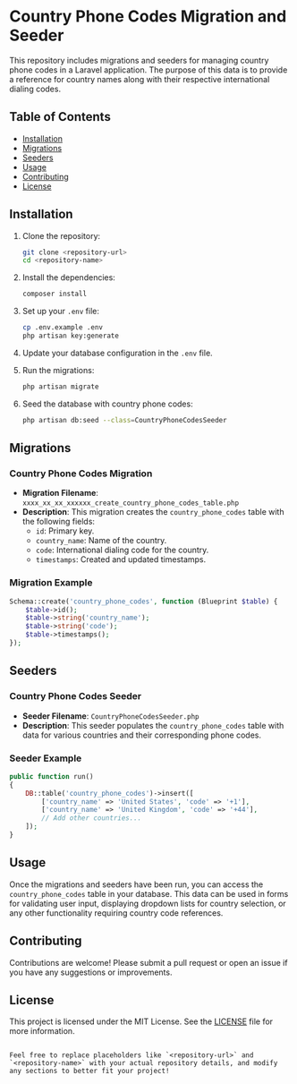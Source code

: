 # Country Phone Codes Migration and Seeder

This repository includes migrations and seeders for managing country phone codes in a Laravel application. The purpose of this data is to provide a reference for country names along with their respective international dialing codes.

## Table of Contents

- [Installation](#installation)
- [Migrations](#migrations)
- [Seeders](#seeders)
- [Usage](#usage)
- [Contributing](#contributing)
- [License](#license)

## Installation

1. Clone the repository:
    ```bash
    git clone <repository-url>
    cd <repository-name>
    ```

2. Install the dependencies:
    ```bash
    composer install
    ```

3. Set up your `.env` file:
    ```bash
    cp .env.example .env
    php artisan key:generate
    ```

4. Update your database configuration in the `.env` file.

5. Run the migrations:
    ```bash
    php artisan migrate
    ```

6. Seed the database with country phone codes:
    ```bash
    php artisan db:seed --class=CountryPhoneCodesSeeder
    ```

## Migrations

### Country Phone Codes Migration

- **Migration Filename**: `xxxx_xx_xx_xxxxxx_create_country_phone_codes_table.php`
- **Description**: This migration creates the `country_phone_codes` table with the following fields:
    - `id`: Primary key.
    - `country_name`: Name of the country.
    - `code`: International dialing code for the country.
    - `timestamps`: Created and updated timestamps.

### Migration Example
```php
Schema::create('country_phone_codes', function (Blueprint $table) {
    $table->id();
    $table->string('country_name');
    $table->string('code');
    $table->timestamps();
});
```

## Seeders

### Country Phone Codes Seeder

- **Seeder Filename**: `CountryPhoneCodesSeeder.php`
- **Description**: This seeder populates the `country_phone_codes` table with data for various countries and their corresponding phone codes.

### Seeder Example
```php
public function run()
{
    DB::table('country_phone_codes')->insert([
        ['country_name' => 'United States', 'code' => '+1'],
        ['country_name' => 'United Kingdom', 'code' => '+44'],
        // Add other countries...
    ]);
}
```

## Usage

Once the migrations and seeders have been run, you can access the `country_phone_codes` table in your database. This data can be used in forms for validating user input, displaying dropdown lists for country selection, or any other functionality requiring country code references.

## Contributing

Contributions are welcome! Please submit a pull request or open an issue if you have any suggestions or improvements.

## License

This project is licensed under the MIT License. See the [LICENSE](LICENSE) file for more information.
```

Feel free to replace placeholders like `<repository-url>` and `<repository-name>` with your actual repository details, and modify any sections to better fit your project!

